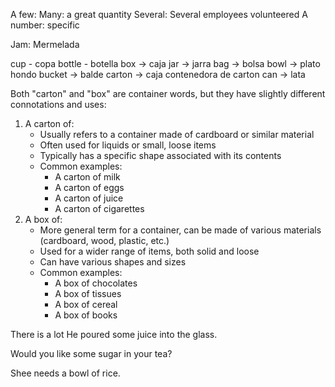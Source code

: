 
A few:
Many:  a great quantity
Several: Several employees volunteered
A number: specific


Jam: Mermelada

cup - copa
bottle - botella
box -> caja
jar -> jarra
bag -> bolsa
bowl -> plato hondo
bucket -> balde
carton -> caja contenedora de carton 
can -> lata

Both "carton" and "box" are container words, but they have slightly different connotations and uses:

1. A carton of:
    - Usually refers to a container made of cardboard or similar material
    - Often used for liquids or small, loose items
    - Typically has a specific shape associated with its contents
    - Common examples:
        - A carton of milk
        - A carton of eggs
        - A carton of juice
        - A carton of cigarettes
2. A box of:
    - More general term for a container, can be made of various materials (cardboard, wood, plastic, etc.)
    - Used for a wider range of items, both solid and loose
    - Can have various shapes and sizes
    - Common examples:
        - A box of chocolates
        - A box of tissues
        - A box of cereal
        - A box of books


There is a lot
He poured some juice into the glass.

Would you like some sugar in your tea?

Shee needs a bowl of rice.

